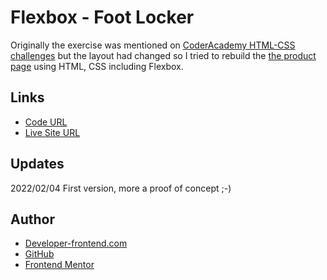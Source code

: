 #  Flexbox - Foot Locker

Originally the exercise was mentioned on [CoderAcademy HTML-CSS challenges](https://github.com/CoderAcademy-MEL/html-css-challenges/blob/master/03-flexbox.md) but the layout had changed so I tried to rebuild the [the product page](https://www.footlocker.co.uk/en/category/sale/men/shoes.html) using HTML, CSS including Flexbox.


## Links

- [Code URL](https://github.com/dirkVerm/frontend-exercises/tree/main/02%20CSS/07%20Flexbox%20-%20Footlocker)
- [Live Site URL](https://dirkverm.github.io/frontend-exercises/02%20CSS/07%20Flexbox%20-%20Footlocker)

## Updates
2022/02/04
First version, more a proof of concept ;-)

## Author

- [Developer-frontend.com](https://developer-frontend.com)
- [GitHub](https://github.com/dirkVerm)
- [Frontend Mentor](https://www.frontendmentor.io/profile/dirkVerm)


